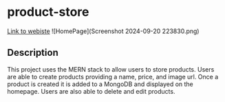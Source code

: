 # product-store
[Link to webiste](https://product-store-kvko.onrender.com/)
![HomePage](Screenshot 2024-09-20 223830.png)

## Description
This project uses the MERN stack to allow users to store products. Users are able to create products providing a name, price, and image url. Once a product is created it is added to a MongoDB <database> and displayed on the homepage. Users are also able to delete and edit products.
